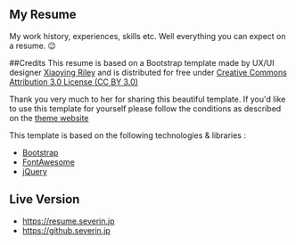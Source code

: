 ## My Resume
My work history, experiences, skills etc. Well everything you can expect on a resume. :wink:

##Credits
This resume is based on a Bootstrap template made by UX/UI designer [Xiaoying Riley](https://github.com/xriley) and is distributed for free under [Creative Commons Attribution 3.0 License (CC BY 3.0)](http://creativecommons.org/licenses/by/3.0/)

Thank you very much to her for sharing this beautiful template. If you'd like to use this template for yourself please follow the conditions as described on the [theme website](http://themes.3rdwavemedia.com/website-templates/orbit-free-resume-cv-template-for-developers/)

This template is based on the following technologies & libraries :
- [Bootstrap](http://getbootstrap.com/)
- [FontAwesome](http://fortawesome.github.io/Font-Awesome/)
- [jQuery](http://jquery.com/)

## Live Version

* https://resume.severin.jp
* https://github.severin.jp